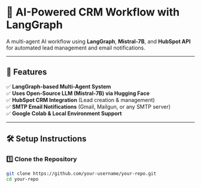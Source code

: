 # 🚀 AI-Powered CRM Workflow with LangGraph

A multi-agent AI workflow using **LangGraph**, **Mistral-7B**, and **HubSpot API** for automated lead management and email notifications.

---

## 📌 Features

✅ **LangGraph-based Multi-Agent System**  
✅ **Uses Open-Source LLM (Mistral-7B) via Hugging Face**  
✅ **HubSpot CRM Integration** (Lead creation & management)  
✅ **SMTP Email Notifications** (Gmail, Mailgun, or any SMTP server)  
✅ **Google Colab & Local Environment Support**  

---

## 🛠️ Setup Instructions

### 1️⃣ Clone the Repository

```sh
git clone https://github.com/your-username/your-repo.git
cd your-repo
